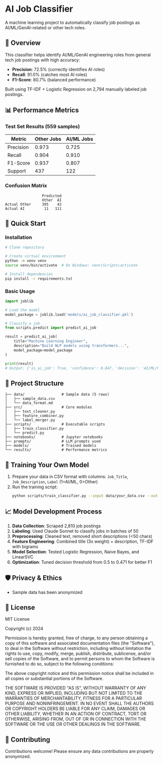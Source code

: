 # AI Job Classifier

A machine learning project to automatically classify job postings as AI/ML/GenAI-related or other tech roles.

## 🎯 Overview

This classifier helps identify AI/ML/GenAI engineering roles from general tech job postings with high accuracy:
- **Precision**: 72.5% (correctly identifies AI roles)
- **Recall**: 91.0% (catches most AI roles)
- **F1-Score**: 80.7% (balanced performance)

Built using TF-IDF + Logistic Regression on 2,794 manually labeled job postings.

## 📊 Performance Metrics

### Test Set Results (559 samples)
| Metric | Other Jobs | AI/ML Jobs |
|--------|-----------|------------|
| Precision | 0.973 | 0.725 |
| Recall | 0.904 | 0.910 |
| F1-Score | 0.937 | 0.807 |
| Support | 437 | 122 |

### Confusion Matrix
```
                 Predicted
                 Other  AI
Actual Other     395    42
Actual AI         11   111
```

## 🚀 Quick Start

### Installation
```bash
# Clone repository

# Create virtual environment
python -m venv venv
source venv/bin/activate  # On Windows: venv\Scripts\activate

# Install dependencies
pip install -r requirements.txt
```

### Basic Usage
```python
import joblib

# Load the model
model_package = joblib.load('models/ai_job_classifier.pkl')

# Classify a job
from scripts.predict import predict_ai_job

result = predict_ai_job(
    title="Machine Learning Engineer",
    description="Build NLP models using transformers...",
    model_package=model_package
)

print(result)
# Output: {'is_ai_job': True, 'confidence': 0.847, 'decision': 'AI/ML/NLP Job'}
```

## 📁 Project Structure
```
├── data/                 # Sample data (5 rows)
│   ├── sample_data.csv
│   └── data_format.md
├── src/                  # Core modules
│   ├── text_cleaner.py
│   ├── feature_combiner.py
│   └── label_merger.py
├── scripts/              # Executable scripts
│   ├── train_classifier.py
│   └── predict.py
├── notebooks/            # Jupyter notebooks
├── prompts/              # LLM prompts used
├── models/               # Trained models
└── results/              # Performance metrics
```

## 🔧 Training Your Own Model

1. Prepare your data in CSV format with columns: `Job_Title`, `Job_Description`, `Label` (1=AI/ML, 0=Other)
2. Run the training script:
   ```bash
   python scripts/train_classifier.py --input data/your_data.csv --output models/classifier.pkl
   ```

## 📈 Model Development Process

1. **Data Collection**: Scraped 2,810 job postings
2. **Labeling**: Used Claude Sonnet to classify jobs in batches of 50
3. **Preprocessing**: Cleaned text, removed short descriptions (<50 chars)
4. **Feature Engineering**: Combined title (3x weight) + description, TF-IDF with bigrams
5. **Model Selection**: Tested Logistic Regression, Naive Bayes, and LinearSVC
6. **Optimization**: Tuned decision threshold from 0.5 to 0.471 for better F1

## 🛡️ Privacy & Ethics

- Sample data has been anonymized


## 📝 License

MIT License

Copyright (c) 2024

Permission is hereby granted, free of charge, to any person obtaining a copy
of this software and associated documentation files (the "Software"), to deal
in the Software without restriction, including without limitation the rights
to use, copy, modify, merge, publish, distribute, sublicense, and/or sell
copies of the Software, and to permit persons to whom the Software is
furnished to do so, subject to the following conditions:

The above copyright notice and this permission notice shall be included in all
copies or substantial portions of the Software.

THE SOFTWARE IS PROVIDED "AS IS", WITHOUT WARRANTY OF ANY KIND, EXPRESS OR
IMPLIED, INCLUDING BUT NOT LIMITED TO THE WARRANTIES OF MERCHANTABILITY,
FITNESS FOR A PARTICULAR PURPOSE AND NONINFRINGEMENT. IN NO EVENT SHALL THE
AUTHORS OR COPYRIGHT HOLDERS BE LIABLE FOR ANY CLAIM, DAMAGES OR OTHER
LIABILITY, WHETHER IN AN ACTION OF CONTRACT, TORT OR OTHERWISE, ARISING FROM,
OUT OF OR IN CONNECTION WITH THE SOFTWARE OR THE USE OR OTHER DEALINGS IN THE
SOFTWARE.

## 🤝 Contributing

Contributions welcome! Please ensure any data contributions are properly anonymized.
